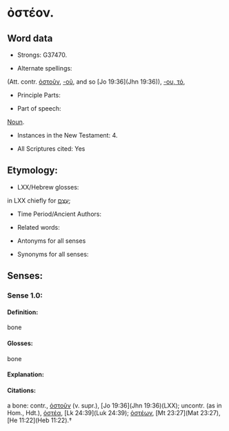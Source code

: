 # ὀστέον.

<!-- Status: S2=NeedsReview -->
<!-- Lexica used for edits: BDAG, FFM, LN, A-S -->

## Word data

* Strongs: G37470.

* Alternate spellings:

(Att. contr. [ὀστοῦν](), [-οῦ](), and so  [Jo 19:36](Jhn 19:36)), [-ου, τό](),

* Principle Parts: 


* Part of speech: 

[Noun](http://ugg.readthedocs.io/en/latest/noun.html).

* Instances in the New Testament: 4.

* All Scriptures cited: Yes

## Etymology: 


* LXX/Hebrew glosses: 

in LXX chiefly for [עֶצֶם](//en-uhl/H6106);

* Time Period/Ancient Authors: 


* Related words: 

* Antonyms for all senses

* Synonyms for all senses: 


## Senses:


### Sense  1.0: 

#### Definition: 

bone

#### Glosses: 

bone 

#### Explanation: 


#### Citations: 

a bone: contr., [ὀστοῦν]() (v. supr.), [Jo 19:36](Jhn 19:36)(LXX); uncontr. (as in Hom., Hdt.), [ὀστέα](), [Lk 24:39](Luk 24:39); [ὀστέων](), [Mt 23:27](Mat 23:27), [He 11:22](Heb 11:22).†
